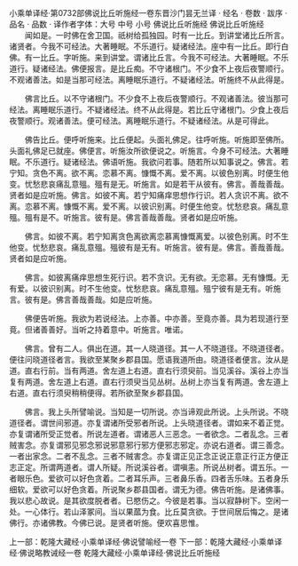 小乘单译经·第0732部佛说比丘听施经一卷东晋沙门昙无兰译
· 经名 · 卷数 · 跋序
· 品名 · 品数 · 译作者字体：大号 中号 小号
佛说比丘听施经
佛说比丘听施经
　　闻如是。一时佛在舍卫国。祇树给孤独园。时有一比丘。到讲堂诸比丘所言。诸贤者。今我不可经法。大著睡眠。不乐道行。疑诸经法。座中有一比丘。即行白佛。有一比丘。字听施。来到讲堂。谓诸比丘言。今我不可经法。大著睡眠。不乐道行。疑诸经法。佛便报言。是比丘痴。不守诸根门。不少食不上夜后夜警顺行。不观诸善法。如是当那可经法。离睡眠乐道行。不疑诸经法。听施终不从此得是。

　　佛言比丘。以不守诸根门。不少食不上夜后夜警顺行。不观诸善法。彼当那可经法。离睡眠乐道行。不疑诸经法。终不从此得是。若比丘守诸根门。少食上夜后夜警顺行。观诸善法。便可经法。离睡眠乐道行。不疑诸经法。从是可得此。

　　佛告比丘。便呼听施来。比丘便起。头面礼佛足。往呼听施。听施即至佛所。头面礼佛足已就座。佛便言。听施汝所欲便说之。听施言。今身不可经法。大著睡眠。不乐道行。疑诸经法。佛语听施。我欲问若事。随若所以知事说之。佛言。若宁知。贪色不离。欲不离。恋慕不离。慷慨不离。爱不离。以彼色别离。时便生他变。忧愁悲哀痛乱意殟。殟有是无。听施言。如是若干从彼有。佛言。善哉善哉。贤者如是应听施。佛言。如彼不离。若宁知痛痒思想作行识。若人贪识不离。欲不离。恋慕不离。慷慨不离。爱不离。以彼识别离。时便生他变。忧愁悲哀。痛乱意殟。殟有是不。听施言。彼有是。佛言善哉善哉。贤者如是应听施。

　　佛言。如彼不离。若宁知离贪色离欲离恋慕离慷慨离爱。以彼色别离。时不生他变。忧愁悲哀。痛乱意殟。殟彼有是无有。听施言。彼有是。佛言。善哉善哉。贤者如是应听施。

　　佛言。如彼离痛痒思想生死行识。若不贪识。无有欲。无恋慕。无有慷慨。无有爱。以彼识别离。时不生他变。忧愁悲哀。痛乱意殟。殟宁彼有是无有。听施言。彼有是。佛言善哉善哉。如是应听施。

　　佛便告听施。我欲为若说经法。上亦善。中亦善。至竟亦善。具为若现道行至竟。但诸善善好。当听之持着意中。听施言。唯诺。

　　佛言。曾有二人。俱出在道。其一人晓道径。其一人不晓道径。不晓道径者。便往问晓道径者言。我欲至某聚乡郡县国。愿语我道所由。晓道径者便言。汝从是道。直右行前。当有两道。舍左道上右道。直右行须臾前。当见溪谷。溪谷上亦当复有两道。舍左道上右道。直右行须臾当见丛树。丛树上亦当复有两道。舍左道上右道。直右行须臾稍稍便得。若所欲至聚乡郡县国。

　　佛言。我上头所譬喻说。当知是一切所说。亦当谛观此所说。上头所说。不晓道径者。谓世间邪道。亦复谓诸所受邪者所说。上头晓道径者。谓如来不着正觉。亦复谓诸所受正觉者。所说左道者。谓诸恶人三恶念。一者欲念。二者乱念。三者贼害念。亦复谓邪见邪念邪说邪意邪行邪方便邪志邪定。亦说右道者。谓三善念。一者出家念。二者不乱念。三者不贼害念。亦复谓正见正念正说正意正行正方便正志正定。所谓两道者。谓人所疑。所说溪谷者。谓嗔恚。所说丛树者。谓五乐。一者眼乐色。爱欲可以好色贪着。二者耳乐声。三者鼻乐香。四者舌乐味。五者身乐细软。爱欲可以好色贪着。所说聚乡郡县国者。谓无为德。佛告听施。是诸佛事。我以悲心故说。是其欲度脱者者。已愍伤之。今彼是若事。当以寂静树下。空闲一处。一心体行。若山泽冢间。当以果蓏为食。比丘莫贪欲。于世间居后悔之。是诸佛行。亦诸佛教。今佛已说。是贤者听施。便欢喜思惟。

上一部：乾隆大藏经·小乘单译经·佛说譬喻经一卷
下一部：乾隆大藏经·小乘单译经·佛说略教诫经一卷
乾隆大藏经·小乘单译经·佛说比丘听施经